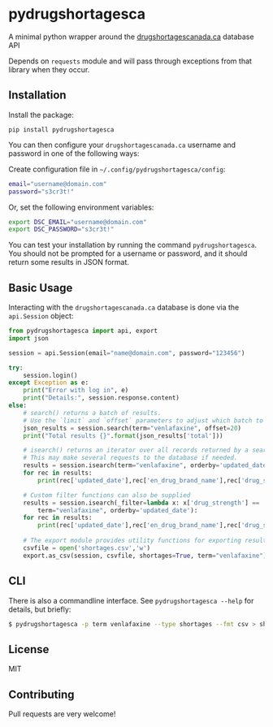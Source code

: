# pydrugshortagesca

A minimal python wrapper around the [drugshortagescanada.ca](https://drugshortagescanada.ca) database API

Depends on `requests` module and will pass through exceptions from that library when they occur. 

## Installation

Install the package: 

```
pip install pydrugshortagesca
```

You can then configure your `drugshortagescanada.ca` username and password in one of the following ways: 

Create configuration file in `~/.config/pydrugshortagesca/config`:

```sh
email="username@domain.com"
password="s3cr3t!"
```

Or, set the following environment variables: 

```sh
export DSC_EMAIL="username@domain.com"
export DSC_PASSWORD="s3cr3t!"
```

You can test your installation by running the command `pydrugshortagesca`. You
should not be prompted for a username or password, and it should return some
results in JSON format. 

## Basic Usage

Interacting with the `drugshortagescanada.ca` database is done via the
`api.Session` object: 

```python
from pydrugshortagesca import api, export
import json

session = api.Session(email="name@domain.com", password="123456")

try:
	session.login()
except Exception as e:
	print("Error with log in", e)
	print("Details:", session.response.content)
else: 
	# search() returns a batch of results.
    # Use the `limit` and `offset` parameters to adjust which batch to return.
	json_results = session.search(term="venlafaxine", offset=20)
	print("Total results {}".format(json_results['total']))

	# isearch() returns an iterator over all records returned by a search.
    # This may make several requests to the database if needed.
	results = session.isearch(term="venlafaxine", orderby='updated_date')
	for rec in results:
		print(rec['updated_date'],rec['en_drug_brand_name'],rec['drug_strength'])

	# Custom filter functions can also be supplied
	results = session.isearch(_filter=lambda x: x['drug_strength'] == '150.0MG',
		term="venlafaxine", orderby='updated_date'):
	for rec in results:
		print(rec['updated_date'],rec['en_drug_brand_name'],rec['drug_strength'])
	
	# The export module provides utility functions for exporting results in tabular form
	csvfile = open('shortages.csv','w')
	export.as_csv(session, csvfile, shortages=True, term="venlafaxine")
```

## CLI 

There is also a commandline interface. See `pydrugshortagesca --help` for details, but briefly:

```sh
$ pydrugshortagesca -p term venlafaxine --type shortages --fmt csv > shortages.csv
```

## License

MIT

## Contributing

Pull requests are very welcome!
